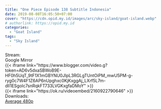```yaml
---
title: "One Piece Episode 138 Subtitle Indonesia"
date: 2019-08-08T16:05:50+07:00
cover: "https://cdn.opid.my.id/images/arc/sky-island/goat-island.webp" # Optional, cover
# authorlink: https://opid.my.id
categories:
  - "Goat Island"
tags:
  - "Sky Island"
---
```

<div class="ui menu violet borderless inverted">
  <div class="header item active">
        Stream:
    </div>
  <a class="active item" data-tab="google">
    <i class="google drive icon"></i> Google
  </a>
  <a class="item nounderline" data-tab="mirror">
    <i class="odnoklassniki icon"></i> Mirror
  </a>
</div>
<div class="ui bottom attached tab segment active" style="border:0 !important;" data-tab="google">
{{< iframe link="https://www.blogger.com/video.g?token=AD6v5dxaSBWoB9E-HF0h5UqT_9tF1X1mGBYNU0JIpL3RGLgTUntOiPM_mwU5PM-g-ryg0c7W4F1Z6AP6nUpghxc0KjKxggAj_LXrf5L7m-dIl1ESgolc7snRqkFT733LVGKxgfaDMoY" >}}
</div>
<div class="ui bottom attached tab segment" style="border:0 !important;" data-tab="mirror">
{{< iframe link="https://ok.ru/videoembed/2160922790646" >}}
</div>
<div class="ui menu violet borderless inverted">
  <div class="header item active">
        Downloads:
    </div>
  <a class="item nounderline" href="https://ouo.io/sfFX2t" target="_blank" rel="dofollow"><i class="google drive icon"></i>
    Average 480p</a>
</div>